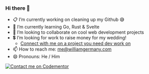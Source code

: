 ### Hi there 👋

- 📋 I’m currently working on cleaning up my Github 😅
- 🌱 I’m currently learning Go, Rust & Svelte
- 👯 I’m looking to collaborate on cool web development projects
- 💲  I’m looking for work to raise money for my wedding! 
    - [Connect with me on a project you need dev work on](https://arc.dev/@williamgermany)
- 📫 How to reach me: me@williamgermany.com
- 😄 Pronouns: He / Him

[![Contact me on Codementor](https://www.codementor.io/m-badges/williamgermany/im-a-cm-b.svg)](https://www.codementor.io/@williamgermany?refer=badge)
